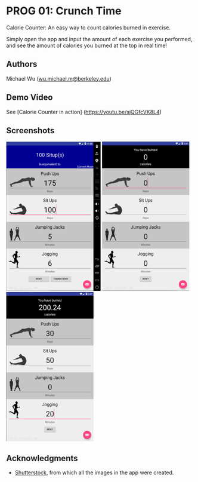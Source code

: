 # PROG 01: Crunch Time

Calorie Counter: An easy way to count calories burned in exercise.

Simply open the app and input the amount of each exercise you performed, and see the amount of calories you burned at the top in real time!

## Authors

Michael Wu ([wu.michael.m@berkeley.edu](mailto:wu.michael.m@berkeley.edu))

## Demo Video

See [Calorie Counter in action] (https://youtu.be/sjQGfcVK8L4)

## Screenshots

<img src="screenshots/screen4.png" height="400" alt="Converting Screen"/>
<img src="screenshots/screen2.png" height="400" alt="Initial Screen"/>
<img src="screenshots/screen3.png" height="400" alt="User Input"/>


## Acknowledgments

* [Shutterstock](http://www.shutterstock.com/), from which all the images in the app were created.
